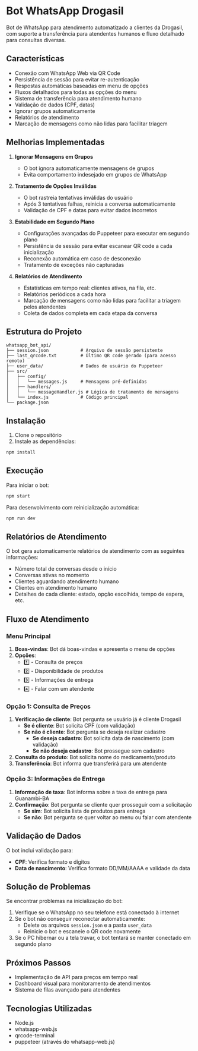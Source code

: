 # Bot WhatsApp Drogasil

Bot de WhatsApp para atendimento automatizado a clientes da Drogasil, com suporte a transferência para atendentes humanos e fluxo detalhado para consultas diversas.

## Características

- Conexão com WhatsApp Web via QR Code
- Persistência de sessão para evitar re-autenticação
- Respostas automáticas baseadas em menu de opções
- Fluxos detalhados para todas as opções do menu
- Sistema de transferência para atendimento humano
- Validação de dados (CPF, datas)
- Ignorar grupos automaticamente
- Relatórios de atendimento
- Marcação de mensagens como não lidas para facilitar triagem

## Melhorias Implementadas

1. **Ignorar Mensagens em Grupos**

   - O bot ignora automaticamente mensagens de grupos
   - Evita comportamento indesejado em grupos de WhatsApp

2. **Tratamento de Opções Inválidas**

   - O bot rastreia tentativas inválidas do usuário
   - Após 3 tentativas falhas, reinicia a conversa automaticamente
   - Validação de CPF e datas para evitar dados incorretos

3. **Estabilidade em Segundo Plano**

   - Configurações avançadas do Puppeteer para executar em segundo plano
   - Persistência de sessão para evitar escanear QR code a cada inicialização
   - Reconexão automática em caso de desconexão
   - Tratamento de exceções não capturadas

4. **Relatórios de Atendimento**
   - Estatísticas em tempo real: clientes ativos, na fila, etc.
   - Relatórios periódicos a cada hora
   - Marcação de mensagens como não lidas para facilitar a triagem pelos atendentes
   - Coleta de dados completa em cada etapa da conversa

## Estrutura do Projeto

```
whatsapp_bot_api/
├── session.json            # Arquivo de sessão persistente
├── last_qrcode.txt         # Último QR code gerado (para acesso remoto)
├── user_data/              # Dados de usuário do Puppeteer
├── src/
│   ├── config/
│   │   └── messages.js     # Mensagens pré-definidas
│   ├── handlers/
│   │   └── messageHandler.js # Lógica de tratamento de mensagens
│   └── index.js            # Código principal
└── package.json
```

## Instalação

1. Clone o repositório
2. Instale as dependências:

```bash
npm install
```

## Execução

Para iniciar o bot:

```bash
npm start
```

Para desenvolvimento com reinicialização automática:

```bash
npm run dev
```

## Relatórios de Atendimento

O bot gera automaticamente relatórios de atendimento com as seguintes informações:

- Número total de conversas desde o início
- Conversas ativas no momento
- Clientes aguardando atendimento humano
- Clientes em atendimento humano
- Detalhes de cada cliente: estado, opção escolhida, tempo de espera, etc.

## Fluxo de Atendimento

### Menu Principal

1. **Boas-vindas**: Bot dá boas-vindas e apresenta o menu de opções
2. **Opções**:
   - 1️⃣ - Consulta de preços
   - 2️⃣ - Disponibilidade de produtos
   - 3️⃣ - Informações de entrega
   - 4️⃣ - Falar com um atendente

### Opção 1: Consulta de Preços

1. **Verificação de cliente**: Bot pergunta se usuário já é cliente Drogasil
   - **Se é cliente**: Bot solicita CPF (com validação)
   - **Se não é cliente**: Bot pergunta se deseja realizar cadastro
     - **Se deseja cadastro**: Bot solicita data de nascimento (com validação)
     - **Se não deseja cadastro**: Bot prossegue sem cadastro
2. **Consulta do produto**: Bot solicita nome do medicamento/produto
3. **Transferência**: Bot informa que transferirá para um atendente

### Opção 3: Informações de Entrega

1. **Informação de taxa**: Bot informa sobre a taxa de entrega para Guanambi-BA
2. **Confirmação**: Bot pergunta se cliente quer prosseguir com a solicitação
   - **Se sim**: Bot solicita lista de produtos para entrega
   - **Se não**: Bot pergunta se quer voltar ao menu ou falar com atendente

## Validação de Dados

O bot inclui validação para:

- **CPF**: Verifica formato e dígitos
- **Data de nascimento**: Verifica formato DD/MM/AAAA e validade da data

## Solução de Problemas

Se encontrar problemas na inicialização do bot:

1. Verifique se o WhatsApp no seu telefone está conectado à internet
2. Se o bot não conseguir reconectar automaticamente:
   - Delete os arquivos `session.json` e a pasta `user_data`
   - Reinicie o bot e escaneie o QR code novamente
3. Se o PC hibernar ou a tela travar, o bot tentará se manter conectado em segundo plano

## Próximos Passos

- Implementação de API para preços em tempo real
- Dashboard visual para monitoramento de atendimentos
- Sistema de filas avançado para atendentes

## Tecnologias Utilizadas

- Node.js
- whatsapp-web.js
- qrcode-terminal
- puppeteer (através do whatsapp-web.js)
